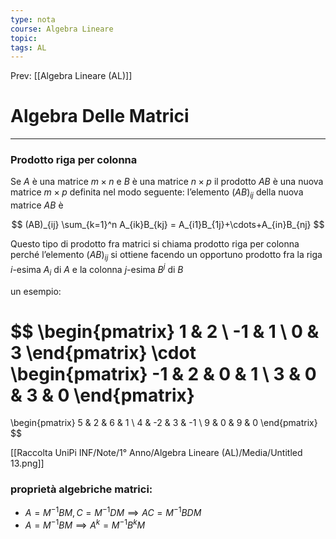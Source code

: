 ```yaml
---
type: nota
course: Algebra Lineare
topic: 
tags: AL
---
```


Prev: [[Algebra Lineare (AL)]]

# Algebra Delle Matrici
---

### Prodotto riga per colonna

 Se $A$ è una matrice $m\times n$ e $B$ è una matrice $n \times p$  il prodotto $AB$ è una nuova matrice $m \times p$ definita nel modo seguente: l’elemento $(AB)_{ij}$ della nuova matrice $AB$ è

$$
(AB)_{ij}
\sum_{k=1}^n A_{ik}B_{kj} =
A_{i1}B_{1j}+\cdots+A_{in}B_{nj}
$$

Questo tipo di prodotto fra matrici si chiama prodotto riga per colonna perché l’elemento $(AB)_{ij}$ si ottiene facendo un opportuno prodotto fra la riga $i\text{-esima } A_i$ di $A$ e la colonna $j\text{-esima } B^j$ di $B$

un esempio:

$$
\begin{pmatrix}
1 &  2 \\
-1 & 1 \\
0 & 3
\end{pmatrix}
\cdot
\begin{pmatrix}
-1 & 2 & 0 & 1 \\
3 & 0 & 3 & 0
\end{pmatrix}
=
\begin{pmatrix}
 5 & 2 & 6 & 1 \\
4 & -2 & 3 & -1 \\
9 & 0 & 9 & 0
\end{pmatrix}
$$


[[Raccolta UniPi INF/Note/1° Anno/Algebra Lineare (AL)/Media/Untitled 13.png]]

### proprietà algebriche matrici:

- $A =  M^{-1}BM,C=M^{-1}DM \implies AC=M^{-1}BDM$
- $A=M^{-1}BM \implies A^k = M^{-1}B^{k}M$
